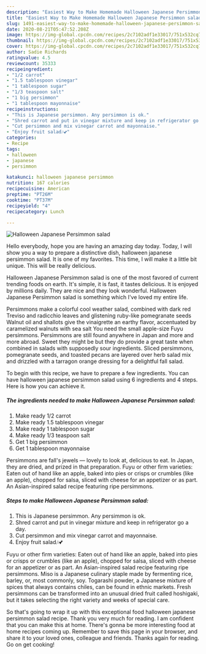 ```yaml
---
description: "Easiest Way to Make Homemade Halloween Japanese Persimmon salad"
title: "Easiest Way to Make Homemade Halloween Japanese Persimmon salad"
slug: 1491-easiest-way-to-make-homemade-halloween-japanese-persimmon-salad
date: 2020-08-21T05:47:52.208Z
image: https://img-global.cpcdn.com/recipes/2c7102adf1e33017/751x532cq70/halloween-japanese-persimmon-salad-recipe-main-photo.jpg
thumbnail: https://img-global.cpcdn.com/recipes/2c7102adf1e33017/751x532cq70/halloween-japanese-persimmon-salad-recipe-main-photo.jpg
cover: https://img-global.cpcdn.com/recipes/2c7102adf1e33017/751x532cq70/halloween-japanese-persimmon-salad-recipe-main-photo.jpg
author: Sadie Richards
ratingvalue: 4.5
reviewcount: 35333
recipeingredient:
- "1/2 carrot"
- "1.5 tablespoon vinegar"
- "1 tablespoon sugar"
- "1/3 teaspoon salt"
- "1 big persimmon"
- "1 tablespoon mayonnaise"
recipeinstructions:
- "This is Japanese persimmon. Any persimmon is ok."
- "Shred carrot and put in vinegar mixture and keep in refrigerator go a day."
- "Cut persimmon and mix vinegar carrot and mayonnaise."
- "Enjoy fruit salad🎶💕"
categories:
- Recipe
tags:
- halloween
- japanese
- persimmon

katakunci: halloween japanese persimmon 
nutrition: 167 calories
recipecuisine: American
preptime: "PT26M"
cooktime: "PT37M"
recipeyield: "4"
recipecategory: Lunch

---
```



![Halloween Japanese Persimmon salad](https://img-global.cpcdn.com/recipes/2c7102adf1e33017/751x532cq70/halloween-japanese-persimmon-salad-recipe-main-photo.jpg)

Hello everybody, hope you are having an amazing day today. Today, I will show you a way to prepare a distinctive dish, halloween japanese persimmon salad. It is one of my favorites. This time, I will make it a little bit unique. This will be really delicious.

Halloween Japanese Persimmon salad is one of the most favored of current trending foods on earth. It's simple, it is fast, it tastes delicious. It is enjoyed by millions daily. They are nice and they look wonderful. Halloween Japanese Persimmon salad is something which I've loved my entire life.

Persimmons make a colorful cool weather salad, combined with dark red Treviso and radicchio leaves and glistening ruby-like pomegranate seeds Walnut oil and shallots give the vinaigrette an earthy flavor, accentuated by caramelized walnuts with sea salt You need the small apple-size Fuyu persimmons. Persimmons are still found anywhere in Japan and more and more abroad. Sweet they might be but they do provide a great taste when combined in salads with supposedly sour ingredients. Sliced persimmons, pomegranate seeds, and toasted pecans are layered over herb salad mix and drizzled with a tarragon orange dressing for a delightful fall salad.


To begin with this recipe, we have to prepare a few ingredients. You can have halloween japanese persimmon salad using 6 ingredients and 4 steps. Here is how you can achieve it.

<!--inarticleads1-->

##### The ingredients needed to make Halloween Japanese Persimmon salad:

1. Make ready 1/2 carrot
1. Make ready 1.5 tablespoon vinegar
1. Make ready 1 tablespoon sugar
1. Make ready 1/3 teaspoon salt
1. Get 1 big persimmon
1. Get 1 tablespoon mayonnaise


Persimmons are fall&#39;s jewels — lovely to look at, delicious to eat. In Japan, they are dried, and prized in that preparation. Fuyu or other firm varieties: Eaten out of hand like an apple, baked into pies or crisps or crumbles (like an apple), chopped for salsa, sliced with cheese for an appetizer or as part. An Asian-inspired salad recipe featuring ripe persimmons. 

<!--inarticleads2-->

##### Steps to make Halloween Japanese Persimmon salad:

1. This is Japanese persimmon. Any persimmon is ok.
1. Shred carrot and put in vinegar mixture and keep in refrigerator go a day.
1. Cut persimmon and mix vinegar carrot and mayonnaise.
1. Enjoy fruit salad🎶💕


Fuyu or other firm varieties: Eaten out of hand like an apple, baked into pies or crisps or crumbles (like an apple), chopped for salsa, sliced with cheese for an appetizer or as part. An Asian-inspired salad recipe featuring ripe persimmons. Miso is a Japanese culinary staple made by fermenting rice, barley, or, most commonly, soy. Togarashi powder, a Japanese mixture of spices that always contains chiles, can be found in ethnic markets. Fresh persimmons can be transformed into an unusual dried fruit called hoshigaki, but it takes selecting the right variety and weeks of special care. 

So that's going to wrap it up with this exceptional food halloween japanese persimmon salad recipe. Thank you very much for reading. I am confident that you can make this at home. There's gonna be more interesting food at home recipes coming up. Remember to save this page in your browser, and share it to your loved ones, colleague and friends. Thanks again for reading. Go on get cooking!
